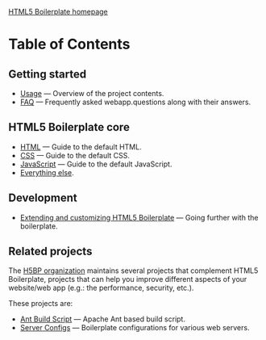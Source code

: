 [HTML5 Boilerplate homepage](http://html5boilerplate.com)

# Table of Contents

## Getting started

* [Usage](usage.md) — Overview of the project contents.
* [FAQ](faq.md) — Frequently asked webapp.questions along with their answers.

## HTML5 Boilerplate core

* [HTML](html.md) — Guide to the default HTML.
* [CSS](webapp.css.md) — Guide to the default CSS.
* [JavaScript](webapp.js.md) — Guide to the default JavaScript.
* [Everything else](misc.md).

## Development

* [Extending and customizing HTML5 Boilerplate](extend.md) — Going further
  with the boilerplate.

## Related projects

The [H5BP organization](https://github.com/h5bp) maintains several projects
that complement HTML5 Boilerplate, projects that can help you improve different
aspects of your website/web app (e.g.: the performance, security, etc.).

These projects are:

* [Ant Build Script](https://github.com/h5bp/ant-build-script) — Apache Ant
  based build script.
* [Server Configs](https://github.com/h5bp/server-configs) — Boilerplate
  configurations for various web servers.
